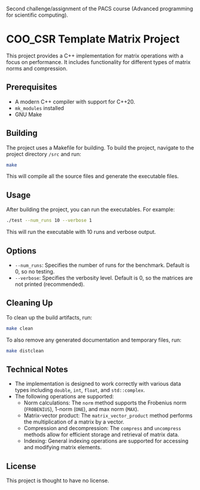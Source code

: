 Second challenge/assignment of the PACS course (Advanced programming for scientific computing). 



# COO_CSR Template Matrix Project

This project provides a C++ implementation for matrix operations with a focus on performance. It includes functionality for different types of matrix norms and compression.

## Prerequisites

- A modern C++ compiler with support for C++20.
- `mk_modules` installed 
- GNU Make

## Building

The project uses a Makefile for building. To build the project, navigate to the project directory `/src` and run:

```bash
make
```

This will compile all the source files and generate the executable files.

## Usage

After building the project, you can run the executables. For example:

```bash
./test --num_runs 10 --verbose 1
```

This will run the executable with 10 runs and verbose output.

## Options

- `--num_runs`: Specifies the number of runs for the benchmark. Default is 0, so no testing.
- `--verbose`: Specifies the verbosity level. Default is 0, so the matrices are not printed (recommended).

## Cleaning Up

To clean up the build artifacts, run:

```bash
make clean
```

To also remove any generated documentation and temporary files, run:

```bash
make distclean
```

## Technical Notes

- The implementation is designed to work correctly with various data types including `double`, `int`, `float`, and `std::complex`.
- The following operations are supported:
  - Norm calculations: The `norm` method supports the Frobenius norm (`FROBENIUS`), 1-norm (`ONE`), and max norm (`MAX`).
  - Matrix-vector product: The `matrix_vector_product` method performs the multiplication of a matrix by a vector.
  - Compression and decompression: The `compress` and `uncompress` methods allow for efficient storage and retrieval of matrix data.
  - Indexing: General indexing operations are supported for accessing and modifying matrix elements.

## License

This project is thought to have no license.
```

